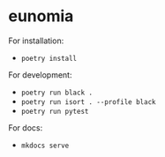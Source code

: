 # eunomia

For installation:
- `poetry install`

For development:
- `poetry run black .`
- `poetry run isort . --profile black`
- `poetry run pytest`

For docs:
- `mkdocs serve`
